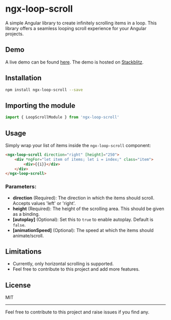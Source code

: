 
# ngx-loop-scroll

A simple Angular library to create infinitely scrolling items in a loop. This library offers a seamless looping scroll experience for your Angular projects.

## Demo
A live demo can be found [here](#). The demo is hosted on [Stackblitz](https://stackblitz.com/). 

## Installation
```bash
npm install ngx-loop-scroll --save
```
## Importing the module
```typescript
import { LoopScrollModule } from 'ngx-loop-scroll'
```

## Usage
Simply wrap your list of items inside the `ngx-loop-scroll` component:

```html
<ngx-loop-scroll direction="right" [height]="250">
    <div *ngFor="let item of items; let i = index;" class="item">
        <div>{{i}}</div>
    </div>
</ngx-loop-scroll>
```

### Parameters:

- **direction** (Required): The direction in which the items should scroll. Accepts values 'left' or 'right'.
- **height** (Required): The height of the scrolling area. This should be given as a binding.
- **[autoplay]** (Optional): Set this to `true` to enable autoplay. Default is `false`.
- **[animationSpeed]** (Optional): The speed at which the items should animate/scroll.

## Limitations
- Currently, only horizontal scrolling is supported.
- Feel free to contribute to this project and add more features.

## License
MIT

---

Feel free to contribute to this project and raise issues if you find any.

